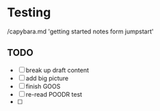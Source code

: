 # Testing

/capybara.md 'getting started notes form jumpstart'

## TODO
- [ ] break up draft content
- [ ] add big picture
- [ ] finish GOOS
- [ ] re-read POODR test
- [ ] 